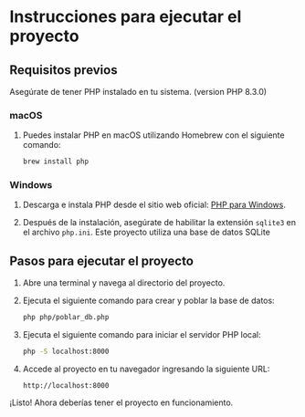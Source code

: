 # Instrucciones para ejecutar el proyecto

## Requisitos previos

Asegúrate de tener PHP instalado en tu sistema. (version PHP 8.3.0)

### macOS

1. Puedes instalar PHP en macOS utilizando Homebrew con el siguiente comando:
    ```bash
    brew install php
    ```

### Windows

1. Descarga e instala PHP desde el sitio web oficial: [PHP para Windows](https://windows.php.net/download/).

2. Después de la instalación, asegúrate de habilitar la extensión `sqlite3` en el archivo `php.ini`.
   Este proyecto utiliza una base de datos SQLite

## Pasos para ejecutar el proyecto

1. Abre una terminal y navega al directorio del proyecto.

2. Ejecuta el siguiente comando para crear y poblar la base de datos:

    ```bash
    php php/poblar_db.php
    ```

3. Ejecuta el siguiente comando para iniciar el servidor PHP local:

    ```bash
    php -S localhost:8000
    ```

4. Accede al proyecto en tu navegador ingresando la siguiente URL:
    ```
    http://localhost:8000
    ```

¡Listo! Ahora deberías tener el proyecto en funcionamiento.
